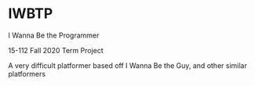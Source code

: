 # IWBTP
I Wanna Be the Programmer <name subject to change>
  
  
15-112 Fall 2020 Term Project


A very difficult platformer based off I Wanna Be the Guy, and other similar platformers
